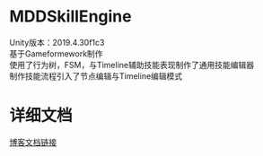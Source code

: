 # MDDSkillEngine
Unity版本：2019.4.30f1c3  
基于Gameformework制作  
使用了行为树，FSM，与Timeline辅助技能表现制作了通用技能编辑器  
制作技能流程引入了节点编辑与Timeline编辑模式  
# 详细文档
[博客文档链接](URLhttp://www.maodaodao.top/mddskillengine%e6%80%bb%e7%9b%ae%e5%bd%95%e4%bb%a5%e5%8f%8a%e5%89%8d%e8%a8%80/)
